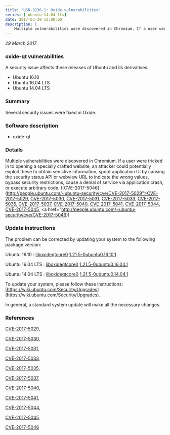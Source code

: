 ```yaml
---
title: "USN-3236-1: Oxide vulnerabilities"
series: [ ubuntu-14.04-lts]
date: 2017-03-29 12:00:00
description: |
    Multiple vulnerabilities were discovered in Chromium. If a user were tricked in to opening a specially crafted website, an attacker could potentially exploit these to obtain sensitive information, spoof application UI by causing the security status API or webview URL to indicate the wrong values, bypass security restrictions, cause a denial of service via application crash, or execute arbitrary code. ([CVE-2017-5046](http://people.ubuntu.com/~ubuntu-security/cve/CVE-2017-5029">CVE-2017-5029</a>, <a href="http://people.ubuntu.com/~ubuntu-security/cve/CVE-2017-5030">CVE-2017-5030</a>, <a href="http://people.ubuntu.com/~ubuntu-security/cve/CVE-2017-5031">CVE-2017-5031</a>, <a href="http://people.ubuntu.com/~ubuntu-security/cve/CVE-2017-5033">CVE-2017-5033</a>, <a href="http://people.ubuntu.com/~ubuntu-security/cve/CVE-2017-5035">CVE-2017-5035</a>, <a href="http://people.ubuntu.com/~ubuntu-security/cve/CVE-2017-5037">CVE-2017-5037</a>, <a href="http://people.ubuntu.com/~ubuntu-security/cve/CVE-2017-5040">CVE-2017-5040</a>, <a href="http://people.ubuntu.com/~ubuntu-security/cve/CVE-2017-5041">CVE-2017-5041</a>, <a href="http://people.ubuntu.com/~ubuntu-security/cve/CVE-2017-5044">CVE-2017-5044</a>, <a href="http://people.ubuntu.com/~ubuntu-security/cve/CVE-2017-5045">CVE-2017-5045</a>, <a href="http://people.ubuntu.com/~ubuntu-security/cve/CVE-2017-5046)) 
--- 
```

 
 

*29 March 2017*

### oxide-qt vulnerabilities

A security issue affects these releases of Ubuntu and its derivatives:

* Ubuntu 16.10
* Ubuntu 16.04 LTS
* Ubuntu 14.04 LTS

### Summary

Several security issues were fixed in Oxide. 

### Software description

* oxide-qt 

### Details

Multiple vulnerabilities were discovered in Chromium. If a user were tricked in to opening a specially crafted website, an attacker could potentially exploit these to obtain sensitive information, spoof application UI by causing the security status API or webview URL to indicate the wrong values, bypass security restrictions, cause a denial of service via application crash, or execute arbitrary code. ([CVE-2017-5046](http://people.ubuntu.com/~ubuntu-security/cve/CVE-2017-5029">CVE-2017-5029</a>, <a href="http://people.ubuntu.com/~ubuntu-security/cve/CVE-2017-5030">CVE-2017-5030</a>, <a href="http://people.ubuntu.com/~ubuntu-security/cve/CVE-2017-5031">CVE-2017-5031</a>, <a href="http://people.ubuntu.com/~ubuntu-security/cve/CVE-2017-5033">CVE-2017-5033</a>, <a href="http://people.ubuntu.com/~ubuntu-security/cve/CVE-2017-5035">CVE-2017-5035</a>, <a href="http://people.ubuntu.com/~ubuntu-security/cve/CVE-2017-5037">CVE-2017-5037</a>, <a href="http://people.ubuntu.com/~ubuntu-security/cve/CVE-2017-5040">CVE-2017-5040</a>, <a href="http://people.ubuntu.com/~ubuntu-security/cve/CVE-2017-5041">CVE-2017-5041</a>, <a href="http://people.ubuntu.com/~ubuntu-security/cve/CVE-2017-5044">CVE-2017-5044</a>, <a href="http://people.ubuntu.com/~ubuntu-security/cve/CVE-2017-5045">CVE-2017-5045</a>, <a href="http://people.ubuntu.com/~ubuntu-security/cve/CVE-2017-5046)) 

### Update instructions

The problem can be corrected by updating your system to the following package version:

Ubuntu 16.10
 : [liboxideqtcore0](https://launchpad.net/ubuntu/+source/oxide-qt) <span> [1.21.5-0ubuntu0.16.10.1](https://launchpad.net/ubuntu/+source/oxide-qt/1.21.5-0ubuntu0.16.10.1) </span> 

Ubuntu 16.04 LTS
 : [liboxideqtcore0](https://launchpad.net/ubuntu/+source/oxide-qt) <span> [1.21.5-0ubuntu0.16.04.1](https://launchpad.net/ubuntu/+source/oxide-qt/1.21.5-0ubuntu0.16.04.1) </span> 

Ubuntu 14.04 LTS
 : [liboxideqtcore0](https://launchpad.net/ubuntu/+source/oxide-qt) <span> [1.21.5-0ubuntu0.14.04.1](https://launchpad.net/ubuntu/+source/oxide-qt/1.21.5-0ubuntu0.14.04.1) </span> 

To update your system, please follow these instructions: [https://wiki.ubuntu.com/Security/Upgrades](https://wiki.ubuntu.com/Security/Upgrades).

In general, a standard system update will make all the necessary changes. 

### References

 
 [CVE-2017-5029](http://people.ubuntu.com/~ubuntu-security/cve/CVE-2017-5029), 

 [CVE-2017-5030](http://people.ubuntu.com/~ubuntu-security/cve/CVE-2017-5030), 

 [CVE-2017-5031](http://people.ubuntu.com/~ubuntu-security/cve/CVE-2017-5031), 

 [CVE-2017-5033](http://people.ubuntu.com/~ubuntu-security/cve/CVE-2017-5033), 

 [CVE-2017-5035](http://people.ubuntu.com/~ubuntu-security/cve/CVE-2017-5035), 

 [CVE-2017-5037](http://people.ubuntu.com/~ubuntu-security/cve/CVE-2017-5037), 

 [CVE-2017-5040](http://people.ubuntu.com/~ubuntu-security/cve/CVE-2017-5040), 

 [CVE-2017-5041](http://people.ubuntu.com/~ubuntu-security/cve/CVE-2017-5041), 

 [CVE-2017-5044](http://people.ubuntu.com/~ubuntu-security/cve/CVE-2017-5044), 

 [CVE-2017-5045](http://people.ubuntu.com/~ubuntu-security/cve/CVE-2017-5045), 

 [CVE-2017-5046](http://people.ubuntu.com/~ubuntu-security/cve/CVE-2017-5046)
 

